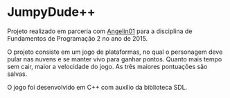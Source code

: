 # JumpyDude++

Projeto realizado em parceria com [Angelin01](https://github.com/Angelin01) para a disciplina de Fundamentos de Programação 2 no ano de 2015.

O projeto consiste em um jogo de plataformas, no qual o personagem deve pular nas nuvens e se manter vivo para ganhar pontos. Quanto mais tempo sem cair, maior a velocidade do jogo. As três maiores pontuações são salvas.

O jogo foi desenvolvido em C++ com auxílio da biblioteca SDL.
